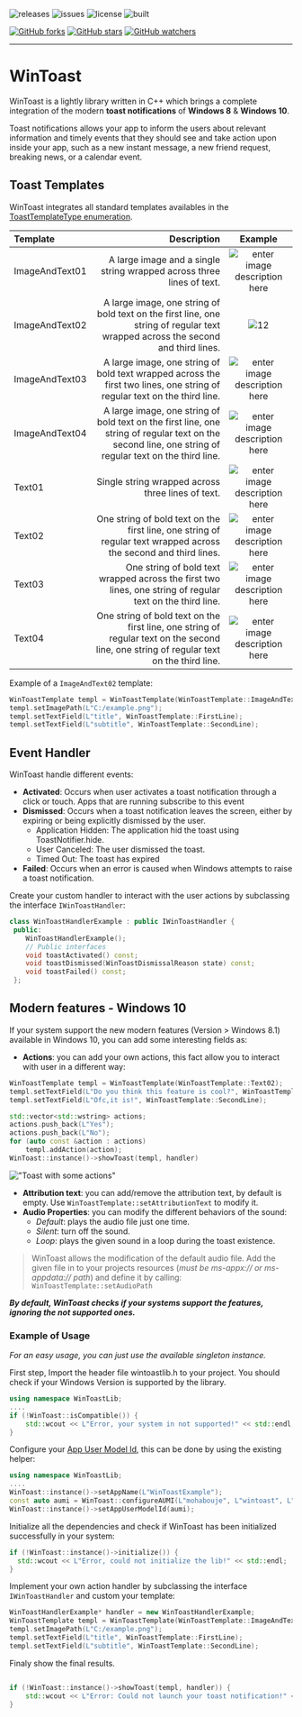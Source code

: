 ![releases](https://img.shields.io/github/tag/mohabouje/WinToast.svg)
![issues](https://img.shields.io/github/issues/mohabouje/WinToast.svg)
![license](https://img.shields.io/github/license/mohabouje/WinToast.svg)
![built](https://img.shields.io/badge/built%20with-MVSC-6f62ba.svg)

[![GitHub forks](https://img.shields.io/github/forks/mohabouje/WinToast.svg?style=social&label=Fork)]()
[![GitHub stars](https://img.shields.io/github/stars/mohabouje/WinToast.svg?style=social&label=Star)]()
[![GitHub watchers](https://img.shields.io/github/watchers/mohabouje/WinToast.svg?style=social&label=Watch)]()

***

WinToast
===================

WinToast is a lightly library written in C++ which brings a complete integration of the modern **toast notifications** of **Windows 8** &  **Windows 10**. 

Toast notifications allows your app to inform the users about relevant information and timely events that they should see and take action upon inside your app, such as a new instant message, a new friend request, breaking news, or a calendar event. 

## Toast Templates

WinToast integrates all standard templates availables in the [ToastTemplateType enumeration](https://msdn.microsoft.com/en-us/library/windows/apps/br208660.aspx).

| Template     | Description | Example   |
| :------- | ----: | :---: |
| ImageAndText01 | A large image and a single string wrapped across three lines of text. |  ![enter image description here](https://i-msdn.sec.s-msft.com/dynimg/IC601606.png)   |
| ImageAndText02   | A large image, one string of bold text on the first line, one string of regular text wrapped across the second and third lines.   |  ![12](https://i-msdn.sec.s-msft.com/dynimg/IC601607.png)   |
| ImageAndText03 | A large image, one string of bold text wrapped across the first two lines, one string of regular text on the third line. | ![enter image description here](https://i-msdn.sec.s-msft.com/dynimg/IC601608.png) |
| ImageAndText04 |    A large image, one string of bold text on the first line, one string of regular text on the second line, one string of regular text on the third line.     | ![enter image description here](https://i-msdn.sec.s-msft.com/dynimg/IC601609.png)  |
| Text01 | Single string wrapped across three lines of text. | ![enter image description here](https://i-msdn.sec.s-msft.com/dynimg/IC601602.png)|
| Text02   | One string of bold text on the first line, one string of regular text wrapped across the second and third lines.   |  ![enter image description here](https://i-msdn.sec.s-msft.com/dynimg/IC601603.png) |
| Text03 | One string of bold text wrapped across the first two lines, one string of regular text on the third line. | ![enter image description here](https://i-msdn.sec.s-msft.com/dynimg/IC601604.png)|
| Text04 |   One string of bold text on the first line, one string of regular text on the second line, one string of regular text on the third line.     | ![enter image description here](https://i-msdn.sec.s-msft.com/dynimg/IC601605.png) |

Example of a `ImageAndText02` template:

```cpp
WinToastTemplate templ = WinToastTemplate(WinToastTemplate::ImageAndText02);
templ.setImagePath(L"C:/example.png");
templ.setTextField(L"title", WinToastTemplate::FirstLine);
templ.setTextField(L"subtitle", WinToastTemplate::SecondLine);
 ```  

## Event Handler

WinToast handle different events:

 - **Activated**: Occurs when user activates a toast notification through a click or touch. Apps that are running subscribe to this event
 - **Dismissed**: Occurs when a toast notification leaves the screen, either by expiring or being explicitly dismissed by the user. 
	* Application Hidden:  The application hid the toast using ToastNotifier.hide.
	* User Canceled: The user dismissed the toast.
	* Timed Out: The toast has expired
 - **Failed**: Occurs when an error is caused when Windows attempts to raise a toast notification.

Create your custom handler to interact with the user actions by subclassing the interface `IWinToastHandler`:

```cpp
class WinToastHandlerExample : public IWinToastHandler {
 public:
	WinToastHandlerExample(); 
	// Public interfaces
	void toastActivated() const;
	void toastDismissed(WinToastDismissalReason state) const;
	void toastFailed() const;
 };
 ```  
 ## Modern features - Windows 10

If your system support the new modern features (Version > Windows 8.1) available in Windows 10,  you can add some interesting fields as:

 - **Actions**: you can add your own actions, this fact allow you to interact with user in a different way:

```cpp
WinToastTemplate templ = WinToastTemplate(WinToastTemplate::Text02);
templ.setTextField(L"Do you think this feature is cool?", WinToastTemplate::FirstLine);
templ.setTextField(L"Ofc,it is!", WinToastTemplate::SecondLine);

std::vector<std::wstring> actions;
actions.push_back(L"Yes");
actions.push_back(L"No");
for (auto const &action : actions)	
    templ.addAction(action);
WinToast::instance()->showToast(templ, handler) 
 ```  

!["Toast with some actions"](https://lh3.googleusercontent.com/uJE_H0aBisOZ-9GynEWgA7Hha8tHEI-i0aHrFuOFDBsPSD-IJ-qEN0Y7XY4VI5hp_5MQ9xjWbFcm)
 - **Attribution text**: you can add/remove the attribution text, by default is empty.  Use `WinToastTemplate::setAttributionText` to modify it.
 - **Audio Properties**: you can modify the different behaviors of the sound:
	 - *Default*: plays the audio file just one time.
	 - *Silent*: turn off the sound.
	 - *Loop*: plays the given sound in a loop during the toast existence.

> WinToast allows the modification of the default audio file. Add 
> the given file in to your projects resources (*must be ms-appx:// or
> ms-appdata:// path*) and define it by calling: `WinToastTemplate::setAudioPath`

***By default, WinToast checks if your systems support the features, ignoring the not supported ones.***
 

### Example of Usage

*For an easy usage,  you can just use the available singleton instance.* 

First step, Import the header file wintoastlib.h to your project. You should check if your Windows Version is supported by the library.

```cpp
using namespace WinToastLib;
....
if (!WinToast::isCompatible()) {
    std::wcout << L"Error, your system in not supported!" << std::endl;
}
```

 Configure your [App User Model Id](https://msdn.microsoft.com/en-us/library/windows/desktop/dd378459%28v=vs.85%29.aspx), this can be done by using the existing helper:

```cpp        
using namespace WinToastLib;
....
WinToast::instance()->setAppName(L"WinToastExample");
const auto aumi = WinToast::configureAUMI(L"mohabouje", L"wintoast", L"wintoastexample", L"20161006");
WinToast::instance()->setAppUserModelId(aumi);	
```	
Initialize all the dependencies and check if WinToast has been initialized successfully in your system:

```cpp		
if (!WinToast::instance()->initialize()) {
  std::wcout << L"Error, could not initialize the lib!" << std::endl;
}
```
    
Implement your own action handler by subclassing the interface `IWinToastHandler` and custom your template:

```cpp
WinToastHandlerExample* handler = new WinToastHandlerExample;
WinToastTemplate templ = WinToastTemplate(WinToastTemplate::ImageAndText02);
templ.setImagePath(L"C:/example.png");
templ.setTextField(L"title", WinToastTemplate::FirstLine);
templ.setTextField(L"subtitle", WinToastTemplate::SecondLine);
 ```   

Finaly show the final results.

```cpp

if (!WinToast::instance()->showToast(templ, handler)) {
    std::wcout << L"Error: Could not launch your toast notification!" << std::endl;
}
 ```   






